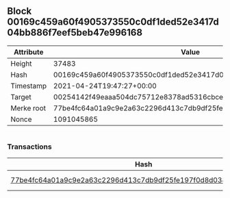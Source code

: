 ## Block 00169c459a60f4905373550c0df1ded52e3417d04bb886f7eef5beb47e996168

Attribute | Value
--- | ---
Height | 37483
Hash | 00169c459a60f4905373550c0df1ded52e3417d04bb886f7eef5beb47e996168
Timestamp | 2021-04-24T19:47:27+00:00
Target | 00254142f49eaaa504dc75712e8378ad5316cbcead634704b3734b6271167cc4
Merke root | 77be4fc64a01a9c9e2a63c2296d413c7db9df25fe197f0d8d0381626e1f5cb67
Nonce | 1091045865

```

```

### Transactions

Hash | Amount
--- | ---
[77be4fc64a01a9c9e2a63c2296d413c7db9df25fe197f0d8d0381626e1f5cb67](77be4fc64a01a9c9e2a63c2296d413c7db9df25fe197f0d8d0381626e1f5cb67.md) | 10.00000000 SKEPTI 
